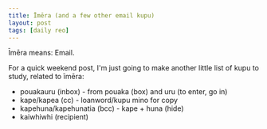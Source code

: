 ```yaml
---
title: Īmēra (and a few other email kupu)
layout: post
tags: [daily reo]
---
```

Īmēra means: Email.

For a quick weekend post, I'm just going to make another little list of kupu to study, related to īmēra:
- pouakauru (inbox) - from pouaka (box) and uru (to enter, go in)
- kape/kapea (cc) - loanword/kupu mino for copy
- kapehuna/kapehunatia (bcc) - kape + huna (hide)
- kaiwhiwhi (recipient)
